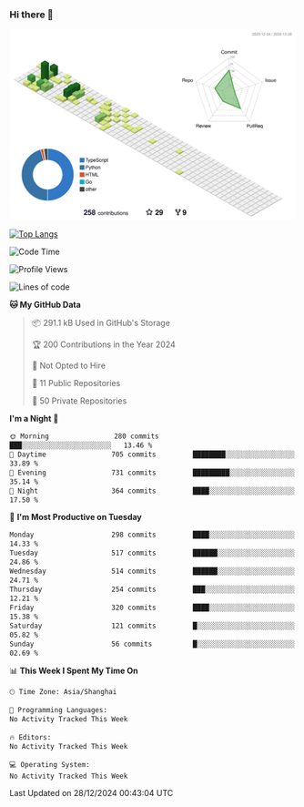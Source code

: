### Hi there 👋

![](./profile-3d-contrib/profile-green-animate.svg)

 

[![Top Langs](https://github-readme-stats.vercel.app/api/top-langs/?username=fly2tomato)](https://github.com/anuraghazra/github-readme-stats)


 

<!--START_SECTION:waka-->
![Code Time](http://img.shields.io/badge/Code%20Time-5%20hrs%2042%20mins-blue)

![Profile Views](http://img.shields.io/badge/Profile%20Views-0-blue)

![Lines of code](https://img.shields.io/badge/From%20Hello%20World%20I%27ve%20Written-522.1%20thousand%20lines%20of%20code-blue)

**🐱 My GitHub Data** 

> 📦 291.1 kB Used in GitHub's Storage 
 > 
> 🏆 200 Contributions in the Year 2024
 > 
> 🚫 Not Opted to Hire
 > 
> 📜 11 Public Repositories 
 > 
> 🔑 50 Private Repositories 
 > 
**I'm a Night 🦉** 

```text
🌞 Morning                280 commits         ███░░░░░░░░░░░░░░░░░░░░░░   13.46 % 
🌆 Daytime                705 commits         ████████░░░░░░░░░░░░░░░░░   33.89 % 
🌃 Evening                731 commits         █████████░░░░░░░░░░░░░░░░   35.14 % 
🌙 Night                  364 commits         ████░░░░░░░░░░░░░░░░░░░░░   17.50 % 
```
📅 **I'm Most Productive on Tuesday** 

```text
Monday                   298 commits         ████░░░░░░░░░░░░░░░░░░░░░   14.33 % 
Tuesday                  517 commits         ██████░░░░░░░░░░░░░░░░░░░   24.86 % 
Wednesday                514 commits         ██████░░░░░░░░░░░░░░░░░░░   24.71 % 
Thursday                 254 commits         ███░░░░░░░░░░░░░░░░░░░░░░   12.21 % 
Friday                   320 commits         ████░░░░░░░░░░░░░░░░░░░░░   15.38 % 
Saturday                 121 commits         █░░░░░░░░░░░░░░░░░░░░░░░░   05.82 % 
Sunday                   56 commits          █░░░░░░░░░░░░░░░░░░░░░░░░   02.69 % 
```


📊 **This Week I Spent My Time On** 

```text
🕑︎ Time Zone: Asia/Shanghai

💬 Programming Languages: 
No Activity Tracked This Week

🔥 Editors: 
No Activity Tracked This Week

💻 Operating System: 
No Activity Tracked This Week
```


 Last Updated on 28/12/2024 00:43:04 UTC
<!--END_SECTION:waka-->
